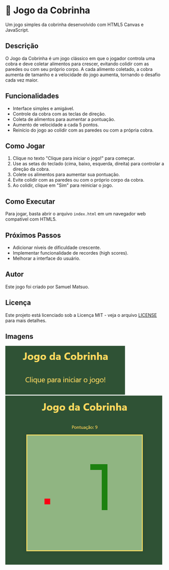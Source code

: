 # 🐍 Jogo da Cobrinha

Um jogo simples da cobrinha desenvolvido com HTML5 Canvas e JavaScript.

## Descrição

O Jogo da Cobrinha é um jogo clássico em que o jogador controla uma cobra e deve coletar alimentos para crescer, evitando colidir com as paredes ou com seu próprio corpo. A cada alimento coletado, a cobra aumenta de tamanho e a velocidade do jogo aumenta, tornando o desafio cada vez maior.

## Funcionalidades

- Interface simples e amigável.
- Controle da cobra com as teclas de direção.
- Coleta de alimentos para aumentar a pontuação.
- Aumento de velocidade a cada 5 pontos.
- Reinício do jogo ao colidir com as paredes ou com a própria cobra.

## Como Jogar

1. Clique no texto "Clique para iniciar o jogo!" para começar.
2. Use as setas do teclado (cima, baixo, esquerda, direita) para controlar a direção da cobra.
3. Colete os alimentos para aumentar sua pontuação.
4. Evite colidir com as paredes ou com o próprio corpo da cobra.
5. Ao colidir, clique em "Sim" para reiniciar o jogo.

## Como Executar

Para jogar, basta abrir o arquivo `index.html` em um navegador web compatível com HTML5.

## Próximos Passos

- Adicionar níveis de dificuldade crescente.
- Implementar funcionalidade de recordes (high scores).
- Melhorar a interface do usuário.

## Autor

Este jogo foi criado por Samuel Matsuo.

## Licença

Este projeto está licenciado sob a Licença MIT - veja o arquivo [LICENSE](LICENSE) para mais detalhes.

## Imagens

![Screenshot do Jogo da Cobrinha](snake_screenshot_2.png)
![Screenshot do Jogo da Cobrinha](snake_screenshot.png)
